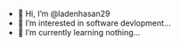 - 👋 Hi, I’m @ladenhasan29
- 👀 I’m interested in software devlopment...
- 🌱 I’m currently learning nothing...
<!---
ladenhasan29/ladenhasan29 is a ✨ special ✨ repository because its `README.md` (this file) appears on your GitHub profile.
You can click the Preview link to take a look at your changes.
--->
